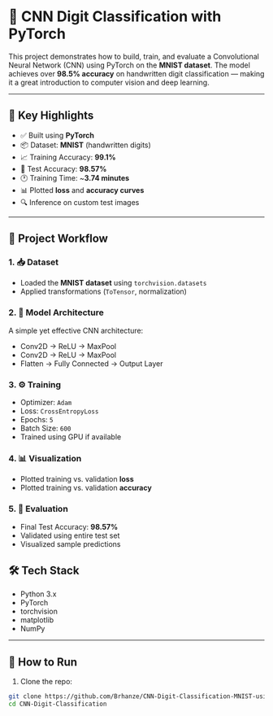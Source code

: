 # 🧠 CNN Digit Classification with PyTorch

This project demonstrates how to build, train, and evaluate a Convolutional Neural Network (CNN) using PyTorch on the **MNIST dataset**. The model achieves over **98.5% accuracy** on handwritten digit classification — making it a great introduction to computer vision and deep learning.

---

## 📌 Key Highlights

- ✅ Built using **PyTorch**
- 📦 Dataset: **MNIST** (handwritten digits)
- 📈 Training Accuracy: **99.1%**
- 🧪 Test Accuracy: **98.57%**
- 🕐 Training Time: ~**3.74 minutes**
- 📊 Plotted **loss** and **accuracy curves**
- 🔍 Inference on custom test images

---

## 🧠 Project Workflow

### 1. 📥 Dataset
- Loaded the **MNIST dataset** using `torchvision.datasets`
- Applied transformations (`ToTensor`, normalization)

### 2. 🧱 Model Architecture
A simple yet effective CNN architecture:
- Conv2D → ReLU → MaxPool
- Conv2D → ReLU → MaxPool
- Flatten → Fully Connected → Output Layer

### 3. ⚙️ Training
- Optimizer: `Adam`
- Loss: `CrossEntropyLoss`
- Epochs: `5`
- Batch Size: `600`
- Trained using GPU if available

### 4. 📊 Visualization
- Plotted training vs. validation **loss**
- Plotted training vs. validation **accuracy**



### 5. 📌 Evaluation
- Final Test Accuracy: **98.57%**
- Validated using entire test set
- Visualized sample predictions




## 🛠️ Tech Stack

- Python 3.x
- PyTorch
- torchvision
- matplotlib
- NumPy

---

## 🧪 How to Run

1. Clone the repo:

```bash
git clone https://github.com/Brhanze/CNN-Digit-Classification-MNIST-using-Pytorch.git
cd CNN-Digit-Classification
